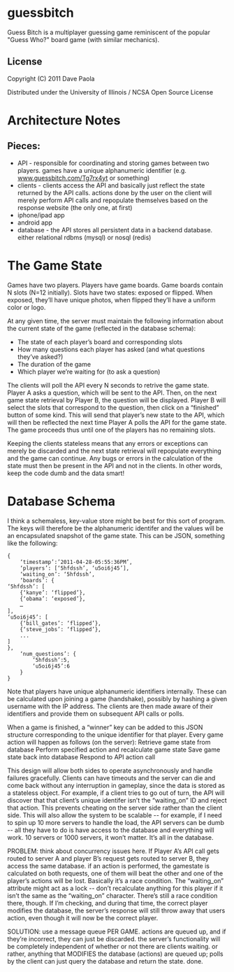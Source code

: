 # guessbitch

Guess Bitch is a multiplayer guessing game reminiscent of the popular "Guess Who?" board game (with similar mechanics).

## License

Copyright (C) 2011 Dave Paola

Distributed under the University of Illinois / NCSA Open Source License

# Architecture Notes

## Pieces:
* API - responsible for coordinating and storing games between two players.  games have a unique alphanumeric identifier (e.g. www.guessbitch.com/Tg7rx4yt or something)
* clients - clients access the API and basically just reflect the state returned by the API calls.  actions done by the user on the client will merely perform API calls and repopulate themselves based on the response
website (the only one, at first)
 * iphone/ipad app
 * android app
 * database - the API stores all persistent data in a backend database.  either relational rdbms (mysql) or nosql (redis)


# The Game State

Games have two players.  Players have game boards.  Game boards contain N slots (N=12 initially).  Slots have two states: exposed or flipped.  When exposed, they’ll have unique photos, when flipped they’ll have a uniform color or logo.

At any given time, the server must maintain the following information about the current state of the game (reflected in the database schema):
 * The state of each player’s board and corresponding slots
 * How many questions each player has asked (and what questions they’ve asked?)
 * The duration of the game
 * Which player we’re waiting for (to ask a question)

The clients will poll the API every N seconds to retrive the game state.  Player A asks a question, which will be sent to the API.  Then, on the next game state retrieval by Player B, the question will be displayed.  Player B will select the slots that correspond to the question, then click on a “finished” button of some kind.  This will send that player’s new state to the API, which will then be reflected the next time Player A polls the API for the game state.  The game proceeds thus until one of the players has no remaining slots.  

Keeping the clients stateless means that any errors or exceptions can merely be discarded and the next state retrieval will repopulate everything and the game can continue.  Any bugs or errors in the calculation of the state must then be present in the API and not in the clients.  In other words, keep the code dumb and the data smart!

# Database Schema

I think a schemaless, key-value store might be best for this sort of program.  The keys will therefore be the alphanumeric identifer and the values will be an encapsulated snapshot of the game state.  This can be JSON, something like the following:

	{
		‘timestamp’:’2011-04-28-05:55:36PM’,
		‘players’: [‘5hfdssh’, ‘u5oi6j45’],
		‘waiting_on’: ‘5hfdssh’,
		‘boards’: {
	‘5hfdssh’: [
		{‘kanye’: ‘flipped’},
		{‘obama’: ‘exposed’},
		…
	],
	‘u5oi6j45’: [
		{‘bill_gates’: ‘flipped’},
		{‘steve_jobs’: ‘flipped’},
		...
	]
	},
		‘num_questions’: {
			‘5hfdssh’:5,
			‘u5oi6j45’:6
		}
	}

Note that players have unique alphanumeric identifiers internally.  These can be calculated upon joining a game (handshake), possibly by hashing a given username with the IP address.  The clients are then made aware of their identifiers and provide them on subsequent API calls or polls.

When a game is finished, a “winner” key can be added to this JSON structure corresponding to the unique identifier for that player.  Every game action will happen as follows (on the server):
Retrieve game state from database
Perform specified action and recalculate game state
Save game state back into database
Respond to API action call

This design will allow both sides to operate asynchronously and handle failures gracefully.  Clients can have timeouts and the server can die and come back without any interruption in gameplay, since the data is stored as a stateless object.  For example, if a client tries to go out of turn, the API will discover that that client’s unique identifer isn’t the “waiting_on” ID and reject that action.  This prevents cheating on the server side rather than the client side.   This will also allow the system to be scalable -- for example, if I need to spin up 10 more servers to handle the load, the API servers can be dumb -- all they have to do is have access to the database and everything will work.  10 servers or 1000 servers, it won’t matter.  It’s all in the database.

PROBLEM: think about concurrency issues here.  If Player A’s API call gets routed to server A and player B’s request gets routed to server B, they access the same database.  if an action is performed, the gamestate is calculated on both requests, one of them will beat the other and one of the player’s actions will be lost.  Basically it’s a race condition.  The “waiting_on” attribute might act as a lock -- don’t recalculate anything for this player if it isn’t the same as the “waiting_on” character.  There’s still a race condition there, though.  If I’m checking, and during that time, the correct player modifies the database, the server’s response will still throw away that users action, even though it will now be the correct player.  

SOLUTION: use a message queue PER GAME.  actions are queued up, and if they’re incorrect, they can just be discarded.  the server’s functionality will be completely independent of whether or not there are clients waiting.  or rather, anything that MODIFIES the database (actions) are queued up; polls by the client can just query the database and return the state.  done.